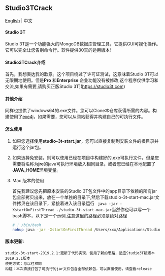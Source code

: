 ## Studio3TCrack

[English](https://github.com/linG5821/Studio3TCrack/blob/master/README.md) | 中文

#### Studio 3T

  Studio 3T是一个功能强大的MongoDB数据库管理工具，它提供GUI可视化操作。它可以完全让您告别命令行。软件提供30天的适用版本!

#### Studio3TCrack介绍

  首先，我想表达我的歉意。这个项目绕过了许可证测试，这意味着Studio 3T可以无限期地使用。但是**Pro** 和**Enterprise** 企业功能没有被修改,这个程序仅供学习和交流,如果有需要,请购买正版Studio 3T](https://studio3t.com)


#### 其他介绍

 同样也提供了windows64的.exe文件。您可以Clone本仓库获得所需的内容。构建使用了[exe4j](https://www.ej-technologies.com/)，如果需要，您可以从网站获得并构建自己的可执行文件。

#### 怎么使用

1. 如果您选择使用**studio-3t-start.jar**，您可以直接复制到安装文件的根目录并运行这个jar包。

2. 如果选择免安装，则可以使用已经在项目中构建好的.exe可执行文件，但是您需要将名称为**jre**的java可执行环境放入相同目录，或者您已经在本地配置了**JAVA_HOME**环境变量。

3. Mac 版本的使用

   首先我建议您先把原本安装的Studio 3T包文件中的app目录下依赖的所有jar包全部拷贝出来，放在一个单独的目录下,然后下载studio-3t-start-mac.jar文件拷贝在该目录下，紧接着进入该目录运行 ``` java -jar -XstartOnFirstThread ./studio-3t-start-mac.jar```当然你也可以写一个bash脚本，以下是一个示例,注意这里的路径必须是绝对路径

   ```bash
   # ! /bin/bash
   nohup java -jar -XstartOnFirstThread /Users/xxx/Applications/Studio3T/app/studio-3t-start-mac.jar >/dev/null 2>&1 &
   ```
#### 版本更新:
    studio-3t-start-2019.2.1:更新了代码实现，使用了新的思路，适应Studio3T新版本2019.2.1版本
    使用方式：与以往相同
    构建：本次直接打包了可执行的jar文件包含全部依赖包，可以直接使用，请查看release
   

